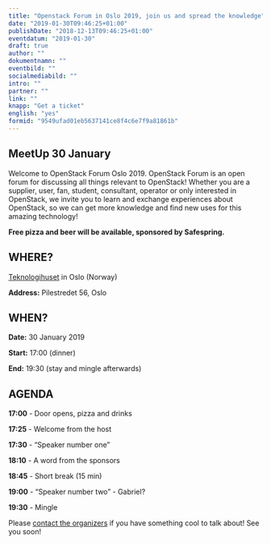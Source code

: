 ```yaml
---
title: "Openstack Forum in Oslo 2019, join us and spread the knowledge"
date: "2019-01-30T09:46:25+01:00"
publishDate: "2018-12-13T09:46:25+01:00"
eventdatum: "2019-01-30"
draft: true
author: ""
dokumentnamn: ""
eventbild: ""
socialmediabild: ""
intro: ""
partner: ""
link: ""
knapp: "Get a ticket"
english: "yes"
formid: "9549ufad01eb5637141ce8f4c6e7f9a81861b"
---
```


## MeetUp 30 January
Welcome to OpenStack Forum Oslo 2019. OpenStack Forum is an open forum for discussing all things relevant to OpenStack! Whether you are a supplier, user, fan, student, consultant, operator or only interested in OpenStack, we invite you to learn and exchange experiences about OpenStack, so we can get more knowledge and find new uses for this amazing technology!

**Free pizza and beer will be available, sponsored by Safespring.**

## WHERE?
[Teknologihuset](http://www.teknologihuset.no) in Oslo (Norway)

**Address:** Pilestredet 56, Oslo

## WHEN?
**Date:** 30 January 2019

**Start:** 17:00 (dinner)

**End:** 19:30 (stay and mingle afterwards)


## AGENDA

**17:00** - Door opens, pizza and drinks

**17:25** - Welcome from the host

**17:30** - “Speaker number one”

**18:10** - A word from the sponsors

**18:45** - Short break (15 min)

**19:00** - “Speaker number two” - Gabriel?

**19:30** - Mingle


Please [contact the organizers](mailto:anders.bruvik@safespring.com) if you have something cool to talk about!
See you soon!
